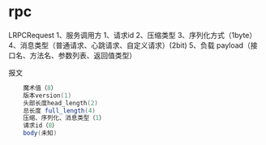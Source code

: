 # rpc

LRPCRequest
1、服务调用方
    1、请求id
    2、压缩类型
    3、序列化方式（1byte）
    4、消息类型（普通请求、心跳请求、自定义请求）(2bit)
    5、负载 payload（接口名、方法名、参数列表、返回值类型）

报文 
```java
    魔术值（8）
    版本version(1)
    头部长度head_length(2)
    总长度 full_length(4)
    压缩、序列化、消息类型（1）
    请求id（8）
    body(未知)
    
```